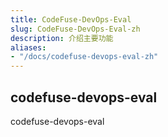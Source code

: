 ```yaml
---
title: CodeFuse-DevOps-Eval
slug: CodeFuse-DevOps-Eval-zh
description: 介绍主要功能
aliases:
- "/docs/codefuse-devops-eval-zh"
---
```


## codefuse-devops-eval
codefuse-devops-eval
